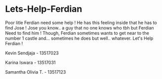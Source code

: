 # Lets-Help-Ferdian

Poor litle Ferdian need some help ! He has this feeling inside that he has to find Jose ! Jose you know.. a guy that no one knows who tbh but Ferdian Need to find him ! Though, Ferdian sometimes wants to get near to the number 1 castle and... sometimes he does but well.. whatever. Let's Help Ferdian !

Kevin Sendjaja - 13517023

Karina Iswara - 13517031

Samantha Olivia T. - 13517123
